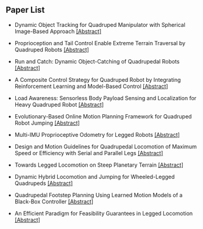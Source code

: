 ## Paper List

- Dynamic Object Tracking for Quadruped Manipulator with Spherical Image-Based Approach
[[Abstract]](https://events.infovaya.com/presentation?id=103523)

- Proprioception and Tail Control Enable Extreme Terrain Traversal by Quadruped Robots
[[Abstract]](https://events.infovaya.com/presentation?id=103526)

- Run and Catch: Dynamic Object-Catching of Quadrupedal Robots
[[Abstract]](https://events.infovaya.com/presentation?id=103529)

- A Composite Control Strategy for Quadruped Robot by Integrating Reinforcement Learning and Model-Based Control
[[Abstract]](https://events.infovaya.com/presentation?id=103532)

- Load Awareness: Sensorless Body Payload Sensing and Localization for Heavy Quadruped Robot
[[Abstract]](https://events.infovaya.com/presentation?id=103535)

- Evolutionary-Based Online Motion Planning Framework for Quadruped Robot Jumping
[[Abstract]](https://events.infovaya.com/presentation?id=103538)

- Multi-IMU Proprioceptive Odometry for Legged Robots
[[Abstract]](https://events.infovaya.com/presentation?id=103541)

- Design and Motion Guidelines for Quadrupedal Locomotion of Maximum Speed or Efficiency with Serial and Parallel Legs
[[Abstract]](https://events.infovaya.com/presentation?id=103544)

- Towards Legged Locomotion on Steep Planetary Terrain
[[Abstract]](https://events.infovaya.com/presentation?id=103547)

- Dynamic Hybrid Locomotion and Jumping for Wheeled-Legged Quadrupeds
[[Abstract]](https://events.infovaya.com/presentation?id=103550)

- Quadrupedal Footstep Planning Using Learned Motion Models of a Black-Box Controller
[[Abstract]](https://events.infovaya.com/presentation?id=103553)

- An Efficient Paradigm for Feasibility Guarantees in Legged Locomotion
[[Abstract]](https://events.infovaya.com/presentation?id=103556)

